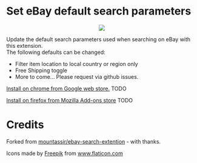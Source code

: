 # Set eBay default search parameters

<p align="center"><a href="https://i.imgur.com/Z9iRXCA.jpg" target="_blank"><img src="https://i.imgur.com/Z9iRXCA.jpg" border="0"/></a></p>

Update the default search parameters used when searching on eBay with this extension.  
The following defaults can be changed:

* Filter item location to local country or region only
* Free Shipping toggle
* More to come...  Please request via github issues.

<a href="">Install on chrome from Google web store.</a> TODO

<a href="">Install on firefox from Mozilla Add-ons store</a> TODO

# Credits

Forked from <a href="https://github.com/mountassir/ebay-search-extention">mountassir/ebay-search-extention</a> - with thanks.

<div>Icons made by <a href="https://www.freepik.com" title="Freepik">Freepik</a> from <a href="https://www.flaticon.com/" title="Flaticon">www.flaticon.com</a></div>
